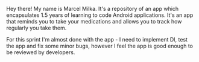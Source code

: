 Hey there! My name is Marcel Milka. It's a repository of an app which encapsulates 1.5 years of learning to code Android applications.
It's an app that reminds you to take your medications and allows you to track how regularly you take them.

For this sprint I'm almost done with the app - I need to implement DI, test the app and fix some minor bugs, however I feel the app is good enough to be reviewed by developers.
